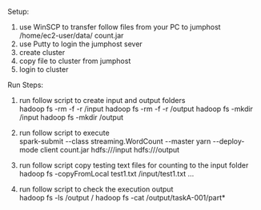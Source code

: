 Setup:
1) use WinSCP to transfer follow files from your PC to jumphost /home/ec2-user/data/ 
	count.jar
2) use Putty to login the jumphost sever
3) create cluster
4) copy file to cluster from jumphost
5) login to cluster

Run Steps:
1) run follow script to create input and output folders</br>
	hadoop fs -rm -f -r /input
	hadoop fs -rm -f -r /output
	hadoop fs -mkdir /input
	hadoop fs -mkdir /output
	
2) run follow script to execute</br>
	spark-submit --class streaming.WordCount --master yarn --deploy-mode client count.jar hdfs:///input hdfs:///output

3) run follow script copy testing text files for counting to the input folder</br>
	hadoop fs -copyFromLocal test1.txt /input/test1.txt
	...
	
4) run follow script to check the execution output</br>
	hadoop fs -ls /output /
  	hadoop fs -cat /output/taskA-001/part*


